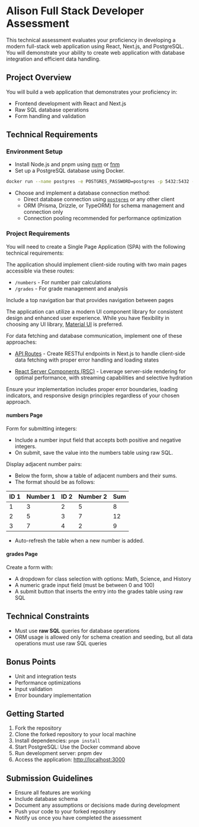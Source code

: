 # Alison Full Stack Developer Assessment

This technical assessment evaluates your proficiency in developing a modern full-stack web application using React, Next.js, and PostgreSQL. You will demonstrate your ability to create web application with database integration and efficient data handling.

## Project Overview

You will build a web application that demonstrates your proficiency in:

- Frontend development with React and Next.js
- Raw SQL database operations
- Form handling and validation

## Technical Requirements

### Environment Setup

- Install Node.js and pnpm using [nvm](https://github.com/nvm-sh/nvm) or [fnm](https://github.com/Schniz/fnm)
- Set up a PostgreSQL database using Docker.

```bash
docker run --name postgres -e POSTGRES_PASSWORD=postgres -p 5432:5432 -d postgres
```

- Choose and implement a database connection method:
  - Direct database connection using [`postgres`](https://github.com/porsager/postgres) or any other client
  - ORM (Prisma, Drizzle, or TypeORM) for schema management and connection only
  - Connection pooling recommended for performance optimization

### Project Requirements

You will need to create a Single Page Application (SPA) with the following technical requirements:

The application should implement client-side routing with two main pages accessible via these routes:

- `/numbers` - For number pair calculations
- `/grades` - For grade management and analysis

Include a top navigation bar that provides navigation between pages

The application can utilize a modern UI component library for consistent design and enhanced user experience. While you have flexibility in choosing any UI library, [Material UI](https://mui.com/) is preferred.

For data fetching and database communication, implement one of these approaches:

- [API Routes](https://nextjs.org/docs/pages/building-your-application/routing/api-routes) - Create RESTful endpoints in Next.js to handle client-side data fetching with proper error handling and loading states

- [React Server Components (RSC)](https://nextjs.org/docs/app/getting-started/fetching-data) - Leverage server-side rendering for optimal performance, with streaming capabilities and selective hydration

Ensure your implementation includes proper error boundaries, loading indicators, and responsive design principles regardless of your chosen approach.

#### numbers Page

Form for submitting integers:
- Include a number input field that accepts both positive and negative integers.
- On submit, save the value into the numbers table using raw SQL.
 
Display adjacent number pairs:
- Below the form, show a table of adjacent numbers and their sums.
- The format should be as follows:
 
| ID 1 | Number 1 | ID 2 | Number 2 | Sum |
| ---- | -------- | ---- | -------- | --- |
| 1    | 3        | 2    | 5        | 8   |
| 2    | 5        | 3    | 7        | 12  |
| 3    | 7        | 4    | 2        | 9   |

- Auto-refresh the table when a new number is added.
 
#### grades Page

Create a form with:

- A dropdown for class selection with options: Math, Science, and History
- A numeric grade input field (must be between 0 and 100)
- A submit button that inserts the entry into the grades table using raw SQL

## Technical Constraints

- Must use **raw SQL** queries for database operations
- ORM usage is allowed only for schema creation and seeding, but all data operations must use raw SQL queries

## Bonus Points

- Unit and integration tests
- Performance optimizations
- Input validation
- Error boundary implementation

## Getting Started

1. Fork the repository
2. Clone the forked repository to your local machine
3. Install dependencies: `pnpm install`
4. Start PostgreSQL: Use the Docker command above
5. Run development server: pnpm dev
6. Access the application: <http://localhost:3000>

## Submission Guidelines

- Ensure all features are working
- Include database schema
- Document any assumptions or decisions made during development
- Push your code to your forked repository
- Notify us once you have completed the assessment
